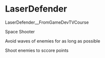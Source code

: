 # LaserDefender
LaserDefender__FromGameDevTVCourse


Space Shooter

Avoid waves of enemies for as long as possible

Shoot enemies to sccore points 
